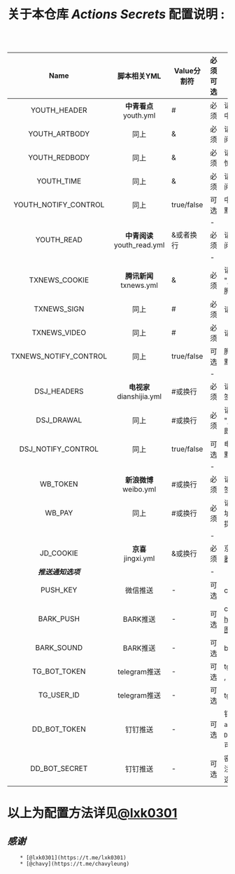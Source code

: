 # 关于本仓库 ***Actions Secrets*** 配置说明 :   <br>
 
 <br><br>

| Name | 脚本相关YML | Value分割符 | 必须可选 | 注意事项及样式(其中"xxx"代表任意字符) |
| :-------: | :-------: | ------- | ------ | ------- |
| YOUTH_HEADER | **中青看点**   youth.yml|  #  | 必须 | 请求地址:  "https://kd.youth.cn/TaskCenter/getSign"，  <br>中青签到请求头: { xxx } |
| YOUTH_ARTBODY | 同上 | & | 必须 | 请求地址: "https://ios.baertt.com/v5/article/complete"， <br>阅读请求体: p=xxx |
| YOUTH_REDBODY | 同上 | & | 必须 | 请求地址: "https://ios.baertt.com/v5/article/red_packet"， <br>惊喜红包请求体: p=xxx |
| YOUTH_TIME | 同上 | & | 必须 | 请求地址: "https://ios.baertt.com/v5/user/app_stay.json"，  <br>阅读时长请求体: p=xxx |
| YOUTH_NOTIFY_CONTROL | 同上 | true/false | 可选 | 中青通知开关 <br>默认当转盘次数为50或者100并且余额大于10元时推送通知 |
|  |  |  | - |  |
| YOUTH_READ | **中青阅读** youth_read.yml| &或者换行 | 必须 | 请求地址: "https://ios.baertt.com/v5/article/complete"，  <br>阅读请求体: p=xxx |
 |  |  |  | - |  |
| TXNEWS_COOKIE | **腾讯新闻** txnews.yml| & | 必须 | 请求地址: "https://api.inews.qq.com/event/v1/user/event/report?"，  <br>腾讯新闻 Cookie: openxx=xxx |
| TXNEWS_SIGN | 同上 | # | 必须 | 请求地址同上， 阅读请求地址链接 |
| TXNEWS_VIDEO | 同上 | # | 必须 | 请求地址同上， 视频请求地址链接 |
| TXNEWS_NOTIFY_CONTROL | 同上 | true/false | 可选 | 腾讯新闻通知开关 <br>默认当余额大于2元且通知间隔为50时推送通知 |
|  |  |  | - |  |
| DSJ_HEADERS | **电视家** dianshijia.yml | #或换行 | 必须 | 请求地址: "http://api.gaoqingdianshi.com/api/v2/sign/signin"， <br>签到请求头: { xxx } |
| DSJ_DRAWAL | 同上 | #或换行 | 必须 | 请求地址: "http://api.gaoqingdianshi.com/api/v2/cash/withdrawal"， <br>即提现请求地址 |
| DSJ_NOTIFY_CONTROL | 同上 | true/false | 可选 | 电视家通知开关 <br>默认不推送 |
|  |  |  | - |  |
| WB_TOKEN | **新浪微博** weibo.yml | #或换行 | 必须 | 请求地址: "https://api.weibo.cn/xxx?gsid="， <br>签到token: gsid=xxx |
| WB_PAY | 同上 | #或换行 | 必须 | 请求地址:"https://pay.sc.weibo.com/aj/mobile/home/welfare/signin/do"， <br> 提现请求头 |
|  |  |  | - |  |
| JD_COOKIE | **京喜** <br>jingxi.yml | &或换行| 必须 | 京东cookie,多个账号的cookie使用`&`隔开或者换行。具体获取参考[浏览器获取京东cookie教程](https://github.com/lxk0301/scripts/blob/master/backUp/GetJdCookie.md) 或者 [插件获取京东cookie教程](https://github.com/lxk0301/scripts/blob/master/backUp/GetJdCookie2.md) |
| ***推送通知选项*** |  |  | - |  |
| PUSH_KEY | 微信推送 | - | 可选 | cookie失效推送[server酱的微信通知](http://sc.ftqq.com/3.version) |
| BARK_PUSH | BARK推送 | - | 可选 | cookie失效推送BARK这个APP,填写内容是app提供的`设备码`，例如：https://api.day.app/123 ，那么此处的设备码就是`123`，再不懂看 [这个图](icon/bark.jpg) |
| BARK_SOUND | BARK推送 | - | 可选 | bark推送声音设置，例如`choo`,具体值请在`bark`-`推送铃声`-`查看所有铃声` |
| TG_BOT_TOKEN | telegram推送 | - | 可选 | tg推送,填写自己申请[@BotFather](https://t.me/BotFather)的Token,如`10xxx4:AAFcqxxxxgER5uw` , [具体教程](https://github.com/lxk0301/scripts/pull/37#issuecomment-692415594) |
| TG_USER_ID | telegram推送 | - | 可选 | tg推送,填写[@getuseridbot](https://t.me/getuseridbot)中获取到的纯数字ID, [具体教程](https://github.com/lxk0301/scripts/pull/37#issuecomment-692415594) |
| DD_BOT_TOKEN | 钉钉推送 | - | 可选 | 钉钉推送[官方文档](https://ding-doc.dingtalk.com/doc#/serverapi2/qf2nxq) ,只需`https://oapi.dingtalk.com/robot/send?access_token=XXX` 等于符号后面的XXX， 注：如果钉钉推送只填写`DD_BOT_TOKEN`，那么安全设置需勾选`自定义关键词`，内容输入输入`账号`即可，其他安全设置不要勾选 |
| DD_BOT_SECRET |   钉钉推送 | - | 可选 | 密钥，机器人安全设置页面，加签一栏下面显示的SEC开头的字符串 , 注:填写了`DD_BOT_TOKEN`和`DD_BOT_SECRET`，钉钉机器人安全设置只需勾选`加签`即可，其他选项不要勾选,再不懂看 [这个图](icon/DD_bot.png) |
    
   # 以上为配置方法详见[@lxk0301](https://raw.githubusercontent.com/lxk0301/jd_scripts/master/githubAction.md)
   
   ## ***感谢***
        * [@lxk0301](https://t.me/lxk0301)
        * [@chavy](https://t.me/chavyleung)
   
  